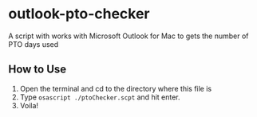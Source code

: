 # outlook-pto-checker
A script with works with Microsoft Outlook for Mac to gets the number of PTO days used

## How to Use

1. Open the terminal and cd to the directory where this file is
2. Type `osascript ./ptoChecker.scpt` and hit enter.
3. Voila!

